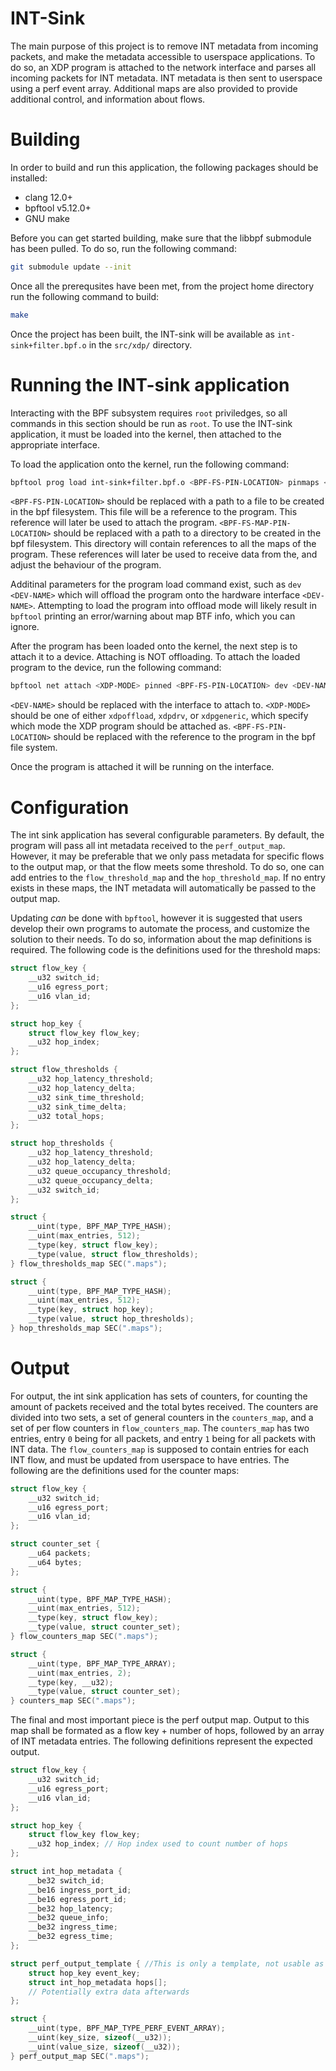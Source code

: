 # INT-Sink

The main purpose of this project is to remove INT metadata from incoming packets,
and make the metadata accessible to userspace applications.
To do so, an XDP program is attached to the network interface
and parses all incoming packets for INT metadata.
INT metadata is then sent to userspace using
a perf event array.
Additional maps are also provided to provide additional control,
and information about flows.

# Building

In order to build and run this application,
the following packages should be installed:

 - clang 12.0+
 - bpftool v5.12.0+
 - GNU make

Before you can get started building,
make sure that the libbpf submodule has been pulled.
To do so, run the following command:

```bash
git submodule update --init
```

Once all the prerequsites have been met,
from the project home directory
run the following command to build:

```bash
make
```

Once the project has been built,
the INT-sink will be available
as `int-sink+filter.bpf.o` in the `src/xdp/`
directory.

# Running the INT-sink application

Interacting with the BPF subsystem
requires `root` priviledges,
so all commands in this section should
be run as `root`.
To use the INT-sink application,
it must be loaded into the kernel,
then attached to the appropriate interface.

To load the application onto the kernel,
run the following command:

```bash
bpftool prog load int-sink+filter.bpf.o <BPF-FS-PIN-LOCATION> pinmaps <BPF-FS-MAP-PIN-LOCATION>
```

`<BPF-FS-PIN-LOCATION>` should be replaced with a path to a file
to be created in the bpf filesystem.
This file will be a reference to the program.
This reference will later be used to attach the program.
`<BPF-FS-MAP-PIN-LOCATION>` should be replaced with a path
to a directory to be created in the bpf filesystem.
This directory will contain references to all the maps of the program.
These references will later be used to receive data from the,
and adjust the behaviour of the program.

Additinal parameters for the program load command exist,
such as `dev <DEV-NAME>` which will offload
the program onto the hardware interface `<DEV-NAME>`.
Attempting to load the program into offload mode
will likely result in `bpftool` printing an error/warning
about map BTF info, which you can ignore.

After the program has been loaded onto the kernel,
the next step is to attach it to a device.
Attaching is NOT offloading.
To attach the loaded program to the device,
run the following command:

```bash
bpftool net attach <XDP-MODE> pinned <BPF-FS-PIN-LOCATION> dev <DEV-NAME>
```

`<DEV-NAME>` should be replaced with the interface to attach to.
`<XDP-MODE>` should be one of either `xdpoffload`, `xdpdrv`,
or `xdpgeneric`, which specify which mode the XDP
program should be attached as.
`<BPF-FS-PIN-LOCATION>` should be replaced with the reference
to the program in the bpf file system.

Once the program is attached it will be running
on the interface.

# Configuration

The int sink application has several configurable parameters.
By default, the program will pass all int metadata received
to the `perf_output_map`.
However, it may be preferable that we only pass
metadata for specific flows to the output map,
or that the flow meets some threshold.
To do so, one can add entries to the
`flow_threshold_map` and the `hop_threshold_map`.
If no entry exists in these maps,
the INT metadata will automatically be passed
to the output map.

Updating _can_ be done with `bpftool`,
however it is suggested that users develop
their own programs to automate the process,
and customize the solution to their needs.
To do so, information about the map definitions
is required.
The following code is the definitions used for the
threshold maps:

```c
struct flow_key {
    __u32 switch_id;
    __u16 egress_port;
    __u16 vlan_id;
};

struct hop_key {
    struct flow_key flow_key;
    __u32 hop_index;
};

struct flow_thresholds {
    __u32 hop_latency_threshold;
    __u32 hop_latency_delta;
    __u32 sink_time_threshold;
    __u32 sink_time_delta;
    __u32 total_hops;
};

struct hop_thresholds {
    __u32 hop_latency_threshold;
    __u32 hop_latency_delta;
    __u32 queue_occupancy_threshold;
    __u32 queue_occupancy_delta;
    __u32 switch_id;
};

struct {
    __uint(type, BPF_MAP_TYPE_HASH);
    __uint(max_entries, 512);
    __type(key, struct flow_key);
    __type(value, struct flow_thresholds);
} flow_thresholds_map SEC(".maps");

struct {
    __uint(type, BPF_MAP_TYPE_HASH);
    __uint(max_entries, 512);
    __type(key, struct hop_key);
    __type(value, struct hop_thresholds);
} hop_thresholds_map SEC(".maps");
```

# Output

For output, the int sink application has sets of counters,
for counting the amount of packets received and the total bytes
received.
The counters are divided into two sets,
a set of general counters in the `counters_map`,
and a set of per flow counters in `flow_counters_map`.
The `counters_map` has two entries,
entry `0` being for all packets, and
entry `1` being for all packets with INT data.
The `flow_counters_map` is supposed to contain
entries for each INT flow, and must be updated from
userspace to have entries.
The following are the definitions used for
the counter maps:

```c
struct flow_key {
    __u32 switch_id;
    __u16 egress_port;
    __u16 vlan_id;
};

struct counter_set {
    __u64 packets;
    __u64 bytes;
};

struct {
    __uint(type, BPF_MAP_TYPE_HASH);
    __uint(max_entries, 512);
    __type(key, struct flow_key);
    __type(value, struct counter_set);
} flow_counters_map SEC(".maps");

struct {
    __uint(type, BPF_MAP_TYPE_ARRAY);
    __uint(max_entries, 2);
    __type(key, __u32);
    __type(value, struct counter_set);
} counters_map SEC(".maps");
```

The final and most important piece is the perf output map.
Output to this map shall be formated as a flow key +
number of hops, followed by an array of INT metadata
entries. The following definitions represent
the expected output.

```c
struct flow_key {
    __u32 switch_id;
    __u16 egress_port;
    __u16 vlan_id;
};

struct hop_key {
    struct flow_key flow_key;
    __u32 hop_index; // Hop index used to count number of hops
};

struct int_hop_metadata {
    __be32 switch_id;
    __be16 ingress_port_id;
    __be16 egress_port_id;
    __be32 hop_latency;
    __be32 queue_info;
    __be32 ingress_time;
    __be32 egress_time;
};

struct perf_output_template { //This is only a template, not usable as C code
    struct hop_key event_key;
    struct int_hop_metadata hops[];
    // Potentially extra data afterwards
};

struct {
    __uint(type, BPF_MAP_TYPE_PERF_EVENT_ARRAY);
    __uint(key_size, sizeof(__u32));
    __uint(value_size, sizeof(__u32));
} perf_output_map SEC(".maps");
```


